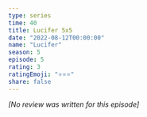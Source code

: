 ```yaml
---
type: series
time: 40
title: Lucifer 5x5
date: "2022-08-12T00:00:00"
name: "Lucifer"
season: 5
episode: 5
rating: 3
ratingEmoji: "⭐️⭐️⭐️"
share: false
---
```


_[No review was written for this episode]_
